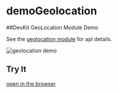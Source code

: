 demoGeolocation
=================

##DevKit GeoLocation Module Demo

See the [geolocation module](https://github.com/gameclosure/geoloc) for api details.

![geolocation
demo](http://storage.googleapis.com/devkit-modules/geolocation/geolocation_screenshot.png)

## Try It
[open in the browser](http://storage.googleapis.com/devkit-modules/geolocation/index.html)
